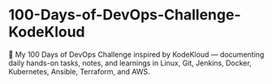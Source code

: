 # 100-Days-of-DevOps-Challenge-KodeKloud
🚀 My 100 Days of DevOps Challenge inspired by KodeKloud — documenting daily hands-on tasks, notes, and learnings in Linux, Git, Jenkins, Docker, Kubernetes, Ansible, Terraform, and AWS.
